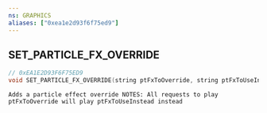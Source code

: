 ```yaml
---
ns: GRAPHICS
aliases: ["0xea1e2d93f6f75ed9"]
---
```

## SET_PARTICLE_FX_OVERRIDE

```c
// 0xEA1E2D93F6F75ED9
void SET_PARTICLE_FX_OVERRIDE(string ptFxToOverride, string ptFxToUseInstead);
```

```
Adds a particle effect override NOTES: All requests to play ptFxToOverride will play ptFxToUseInstead instead
```
